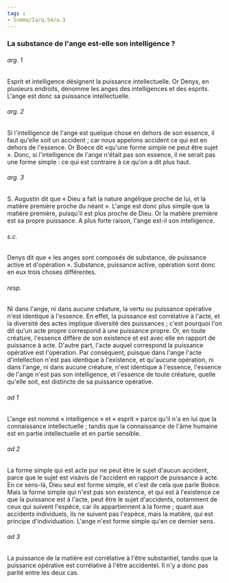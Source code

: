 ```yaml
---
tags : 
- Summa/Ia/q.54/a.3
---
```


### La substance de l'ange est-elle son intelligence ?

###### arg. 1
Esprit et intelligence désignent la puissance intellectuelle. Or Denys, en plusieurs endroits, dénomme les anges des intelligences et des esprits. L'ange est donc sa puissance intellectuelle. 

###### arg. 2
Si l'intelligence de l'ange est quelque chose en dehors de son essence, il faut qu'elle soit un accident ; car nous appelons accident ce qui est en dehors de l'essence. Or Boèce dit «qu'une forme simple ne peut être sujet ». Donc, si l'intelligence de l'ange n'était pas son essence, il ne serait pas une forme simple : ce qui est contraire à ce qu'on a dit plus haut. 

###### arg. 3
S. Augustin dit que « Dieu a fait la nature angélique proche de lui, et la matière première proche du néant ». L'ange est donc plus simple que la matière première, puisqu'il est plus proche de Dieu. Or la matière première est sa propre puissance. A plus forte raison, l'ange est-il son intelligence. 

###### s.c.
Denys dit que « les anges sont composés de substance, de puissance active et d'opération ». Substance, puissance active, opération sont donc en eux trois choses différentes. 

###### resp.
Ni dans l'ange, ni dans aucune créature, la vertu ou puissance opérative n'est identique à l'essence. En effet, la puissance est corrélative à l'acte, et la diversité des actes implique diversité des puissances ; c'est pourquoi l'on dit qu'un acte propre correspond à une puissance propre. Or, en toute créature, l'essence diffère de son existence et est avec elle en rapport de puissance à acte. D'autre part, l'acte auquel correspond la puissance opérative est l'opération. Par conséquent, puisque dans l'ange l'acte d'intellection n'est pas identique à l'existence, et qu'aucune opération, ni dans l'ange, ni dans aucune créature, n'est identique à l'essence, l'essence de l'ange n'est pas son intelligence, et l'essence de toute créature, quelle qu'elle soit, est distincte de sa puissance opérative. 

###### ad 1
L'ange est nommé « intelligence » et « esprit » parce qu'il n'a en lui que la connaissance intellectuelle ; tandis que la connaissance de l'âme humaine est en partie intellectuelle et en partie sensible. 

###### ad 2
La forme simple qui est acte pur ne peut être le sujet d'aucun accident, parce que le sujet est visàvis de l'accident en rapport de puissance à acte. En ce sens-là, Dieu seul est forme simple, et c'est de cela que parle Boèce. Mais la forme simple qui n'est pas son existence, et qui est à l'existence ce que la puissance est à l'acte, peut être le sujet d'accidents, notamment de ceux qui suivent l'espèce, car ils appartiennent à la forme ; quant aux accidents individuels, ils ne suivent pas l'espèce, mais la matière, qui est principe d'individuation. L'ange n'est forme simple qu'en ce dernier sens. 

###### ad 3
La puissance de la matière est corrélative à l'être substantiel, tandis que la puissance opérative est corrélative à l'être accidentel. Il n'y a donc pas parité entre les deux cas. 



